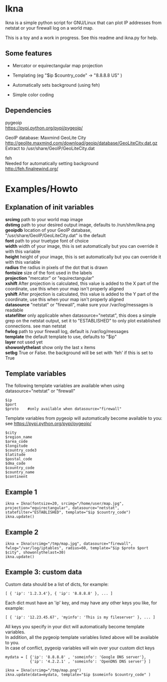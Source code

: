 Ikna
====

Ikna is a simple python script for GNU/Linux that can plot IP addresses 
from netstat or your firewall log on a world map. 

This is a toy and a work in progress. See this readme and ikna.py for help.


Some features
--------------
* Mercator or equirectangular map projection

* Templating (eg "$ip $country_code" -> "8.8.8.8 US" )

* Automatically sets background (using feh)

* Simple color coding


Dependencies
------------

pygeoip  
https://pypi.python.org/pypi/pygeoip/

GeoIP database: Maxmind GeoLite City  
http://geolite.maxmind.com/download/geoip/database/GeoLiteCity.dat.gz  
Extract to /usr/share/GeoIP/GeoLiteCity.dat  

feh   
Needed for automatically setting background  
http://feh.finalrewind.org/  


Examples/Howto
==============

Explanation of init variables
-----------------------------

**srcimg**  path to your world map image  
**dstimg**  path to your desired output image, defaults to /run/shm/ikna.png  
**geoipdb**  location of your GeoIP database, "/usr/share/GeoIP/GeoLiteCity.dat" is the default  
**font**  path to your truetype font of choice  
**width**  width of your image, this is set automatically but you can override it with this variable  
**height**  height of your image, this is set automatically but you can override it with this variable  
**radius**  the radius in pixels of the dot that is drawn  
**fontsize**  size of the font used in the labels  
**projection**  "mercator" or "equirectangular"  
**xshift**  After projection is calculated, this value is added to the X part of the coordinate, use this when your map isn't properly aligned  
**yshift**  After projection is calculated, this value is added to the Y part of the coordinate, use this when your map isn't properly aligned  
**datasource**  "netstat" or "firewall", make sure your /var/log/messages is readable  
**statefilter**  only applicable when datasource="netstat", this does a simple grep on the netstat output, set it to "ESTABLISHED" to only plot established connections. see man netstat  
**fwlog**  path to your firewall log, default is /var/log/messages  
**template**  the default template to use, defaults to "$ip"  
**layer**  not used yet  
**showonlythelast**  show only the last x items  
**setbg**  True or False. the background will be set with 'feh' if this is set to True  


Template variables
------------------

The following template variables are available when using datasource="netstat" or "firewall"  

    $ip  
    $port  
    $proto    #only available when datasource="firewall"  

Template variables from pygeoip will automatically become available to you:
see https://pypi.python.org/pypi/pygeoip/  

    $city  
    $region_name  
    $area_code  
    $longitude  
    $country_code3  
    $latitude  
    $postal_code  
    $dma_code  
    $country_code  
    $country_name  
    $continent  
  
 

Example 1
---------

    ikna = Ikna(fontsize=20, srcimg="/home/user/map.jpg", projection="equirectangular", datasource="netstat", statefilter="ESTABLISHED", template="$ip $country_code")  
    ikna.update()


Example 2
---------
    ikna = Ikna(srcimg="/tmp/map.jpg", datasource="firewall", fwlog="/var/log/iptables", radius=60, template="$ip $proto $port $city", showonlythelast=30)  
    ikna.update()

Example 3: custom data
----------------------

Custom data should be a list of dicts, for example:  

    [ { 'ip': '1.2.3.4'}, { 'ip': '8.8.8.8' }, ... ]

Each dict must have an 'ip' key, and may have any other keys you like, for example:  

    [ { 'ip': '12.23.45.67', 'myinfo': 'This is my fileserver' }, ... ]

All keys you specify in your dict will automatically become template variables.   
In addition, all the pygeoip template variables listed above will be available to you.   
In case of conflict, pygeoip variables will win over your custom dict keys  

    mydata = [ {'ip': '8.8.8.8' , 'someinfo': 'Google DNS server'},
               {'ip': '4.2.2.1' , 'someinfo': 'OpenDNS DNS server'} ]

    ikna = Ikna(srcimg="/tmp/map.png")
    ikna.update(data=mydata, template="$ip $someinfo $country_code" )
